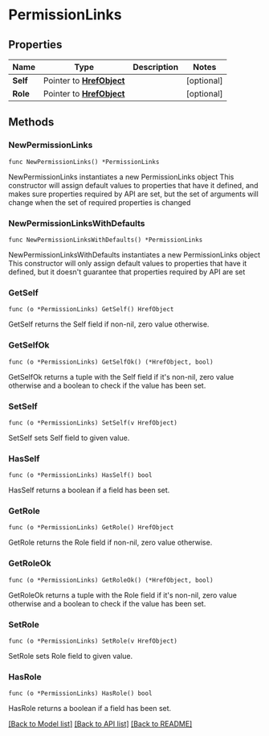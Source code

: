 # PermissionLinks

## Properties

Name | Type | Description | Notes
------------ | ------------- | ------------- | -------------
**Self** | Pointer to [**HrefObject**](HrefObject.md) |  | [optional] 
**Role** | Pointer to [**HrefObject**](HrefObject.md) |  | [optional] 

## Methods

### NewPermissionLinks

`func NewPermissionLinks() *PermissionLinks`

NewPermissionLinks instantiates a new PermissionLinks object
This constructor will assign default values to properties that have it defined,
and makes sure properties required by API are set, but the set of arguments
will change when the set of required properties is changed

### NewPermissionLinksWithDefaults

`func NewPermissionLinksWithDefaults() *PermissionLinks`

NewPermissionLinksWithDefaults instantiates a new PermissionLinks object
This constructor will only assign default values to properties that have it defined,
but it doesn't guarantee that properties required by API are set

### GetSelf

`func (o *PermissionLinks) GetSelf() HrefObject`

GetSelf returns the Self field if non-nil, zero value otherwise.

### GetSelfOk

`func (o *PermissionLinks) GetSelfOk() (*HrefObject, bool)`

GetSelfOk returns a tuple with the Self field if it's non-nil, zero value otherwise
and a boolean to check if the value has been set.

### SetSelf

`func (o *PermissionLinks) SetSelf(v HrefObject)`

SetSelf sets Self field to given value.

### HasSelf

`func (o *PermissionLinks) HasSelf() bool`

HasSelf returns a boolean if a field has been set.

### GetRole

`func (o *PermissionLinks) GetRole() HrefObject`

GetRole returns the Role field if non-nil, zero value otherwise.

### GetRoleOk

`func (o *PermissionLinks) GetRoleOk() (*HrefObject, bool)`

GetRoleOk returns a tuple with the Role field if it's non-nil, zero value otherwise
and a boolean to check if the value has been set.

### SetRole

`func (o *PermissionLinks) SetRole(v HrefObject)`

SetRole sets Role field to given value.

### HasRole

`func (o *PermissionLinks) HasRole() bool`

HasRole returns a boolean if a field has been set.


[[Back to Model list]](../README.md#documentation-for-models) [[Back to API list]](../README.md#documentation-for-api-endpoints) [[Back to README]](../README.md)


